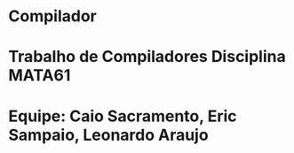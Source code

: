 # Compilador
# Trabalho de Compiladores Disciplina MATA61
# Equipe: Caio Sacramento, Eric Sampaio, Leonardo Araujo
